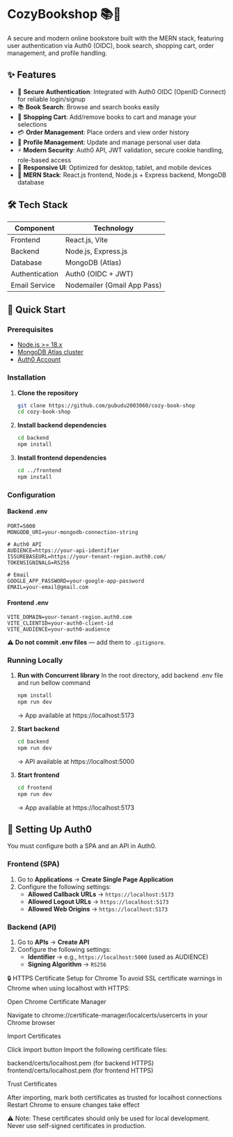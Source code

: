 # CozyBookshop 📚🛒

A secure and modern online bookstore built with the MERN stack, featuring user authentication via Auth0 (OIDC), book search, shopping cart, order management, and profile handling.

## ✨ Features

- 🔐 **Secure Authentication**: Integrated with Auth0 OIDC (OpenID Connect) for reliable login/signup
- 📚 **Book Search**: Browse and search books easily
- 🛒 **Shopping Cart**: Add/remove books to cart and manage your selections
- 💳 **Order Management**: Place orders and view order history
- 👤 **Profile Management**: Update and manage personal user data
- ⚡ **Modern Security**: Auth0 API, JWT validation, secure cookie handling, role-based access
- 📱 **Responsive UI**: Optimized for desktop, tablet, and mobile devices
- 🚀 **MERN Stack**: React.js frontend, Node.js + Express backend, MongoDB database

## 🛠️ Tech Stack

| Component      | Technology                    |
| -------------- | ----------------------------- |
| Frontend       | React.js, Vite               |
| Backend        | Node.js, Express.js          |
| Database       | MongoDB (Atlas)              |
| Authentication | Auth0 (OIDC + JWT)           |
| Email Service  | Nodemailer (Gmail App Pass)  |

## 🚀 Quick Start

### Prerequisites

- [Node.js >= 18.x](https://nodejs.org/en/download/)
- [MongoDB Atlas cluster](https://www.mongodb.com/cloud/atlas)
- [Auth0 Account](https://auth0.com/)

### Installation

1. **Clone the repository**
   ```bash
   git clone https://github.com/pubudu2003060/cozy-book-shop
   cd cozy-book-shop
   ```

2. **Install backend dependencies**
   ```bash
   cd backend
   npm install
   ```

3. **Install frontend dependencies**
   ```bash
   cd ../frontend
   npm install
   ```

### Configuration

#### Backend .env
```env
PORT=5000
MONGODB_URI=your-mongodb-connection-string

# Auth0 API
AUDIENCE=https://your-api-identifier
ISSUREBASEURL=https://your-tenant-region.auth0.com/
TOKENSIGNINALG=RS256

# Email
GOOGLE_APP_PASSWORD=your-google-app-password
EMAIL=your-email@gmail.com
```

#### Frontend .env
```env
VITE_DOMAIN=your-tenant-region.auth0.com
VITE_CLIENTID=your-auth0-client-id
VITE_AUDIENCE=your-auth0-audience
```

⚠️ **Do not commit .env files** — add them to `.gitignore`.

### Running Locally

1. **Run with Concurrent library**
   In the root directory, add backend .env file and run bellow command
   ```bash
   npm install
   npm run dev
   ```
   → App available at https://localhost:5173

3. **Start backend**
   ```bash
   cd backend
   npm run dev
   ```
   → API available at https://localhost:5000

4. **Start frontend**
   ```bash
   cd frontend
   npm run dev
   ```
   → App available at https://localhost:5173

## 🔑 Setting Up Auth0

You must configure both a SPA and an API in Auth0.

### Frontend (SPA)
1. Go to **Applications** → **Create Single Page Application**
2. Configure the following settings:
   - **Allowed Callback URLs** → `https://localhost:5173`
   - **Allowed Logout URLs** → `https://localhost:5173`
   - **Allowed Web Origins** → `https://localhost:5173`

### Backend (API)
1. Go to **APIs** → **Create API**
2. Configure the following settings:
   - **Identifier** → e.g., `https://localhost:5000` (used as AUDIENCE)
   - **Signing Algorithm** → `RS256`

🔒 HTTPS Certificate Setup for Chrome
To avoid SSL certificate warnings in Chrome when using localhost with HTTPS:

Open Chrome Certificate Manager

Navigate to chrome://certificate-manager/localcerts/usercerts in your Chrome browser

Import Certificates

Click Import button
Import the following certificate files:

backend/certs/localhost.pem (for backend HTTPS)
frontend/certs/localhost.pem (for frontend HTTPS)

Trust Certificates

After importing, mark both certificates as trusted for localhost connections
Restart Chrome to ensure changes take effect

⚠️ Note: These certificates should only be used for local development. Never use self-signed certificates in production.
  
